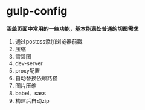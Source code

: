 # gulp-config
**涵盖页面中常用的一些功能，基本能满处普通的切图需求**
1. 通过postcss添加浏览器前戳
2. 压缩
3. 雪碧图
4. dev-server
5. proxy配置
6. 自动替换依赖路径
7. 图片压缩
8. babel、sass
9. 构建后自动zip
